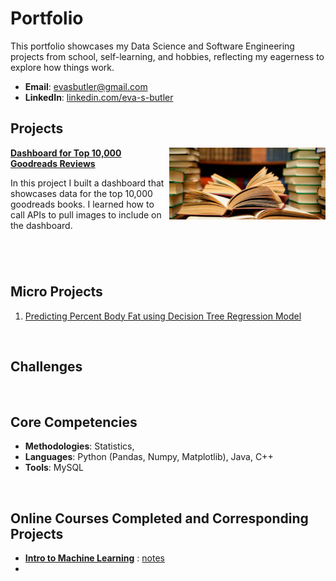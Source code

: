# Portfolio
This portfolio showcases my Data Science and Software Engineering projects from school, self-learning, and hobbies, reflecting my eagerness to explore how things work.  

- **Email**: [evasbutler@gmail.com](evasbutler@gmail.com)
- **LinkedIn**: [linkedin.com/eva-s-butler](https://www.linkedin.com/in/eva-s-butler/)

## Projects

<img align="right" width="250" height="115" src="books.jpg"> **[Dashboard for Top 10,000 Goodreads Reviews](https://github.com/eva-butler/DS4003_evabutler)**

In this project I built a dashboard that showcases data for the top 10,000 goodreads books. I learned how to call APIs to pull images to include on the dashboard.

#

<br />

## Micro Projects
1. [Predicting Percent Body Fat using Decision Tree Regression Model](https://github.com/eva-butler/Micro_Projects/blob/main/Decision_Tree_Models/body_fat_percentage_predictions.ipynb)

<br/>


## Challenges

<br />

## Core Competencies

- **Methodologies**: Statistics, 
- **Languages**: Python (Pandas, Numpy, Matplotlib), Java, C++
- **Tools**: MySQL

<br />

## Online Courses Completed and Corresponding Projects
- **[Intro to Machine Learning](https://www.kaggle.com/learn/intro-to-machine-learning)** : [notes](https://github.com/eva-butler/Notes/blob/main/Intro_to_Machine_Learning.md)
- 
